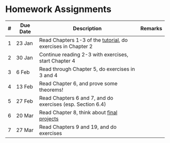 Homework Assignments
====================

\# | Due Date  |           Description                                             |                             Remarks                         |
-- | --------- | ----------------------------------------------------------------  |  ---------------------------------------------------------  |
1  | 23 Jan    | Read Chapters 1-3 of the [tutorial], do exercises in Chapter 2    |                                                             |
2  | 30 Jan    | Continue reading 2-3 with exercises, start Chapter 4              |                                                             |
3  |  6 Feb    | Read through Chapter 5, do exercises in 3 and 4                   |                                                             |
4  | 13 Feb    | Read Chapter 6, and prove some theorems!                          |                                                             |
5  | 27 Feb    | Read Chapters 6 and 7, and do exercises (esp. Section  6.4)       |                                                             |
6  | 20 Mar    | Read Chapter 8, think about [final projects]                      |                                                             |
7  | 27 Mar    | Read Chapters 9 and 19, and do exercises                          |                                                             |

[tutorial]: https://leanprover.github.io/tutorial
[final projects]: http://leanprover.github.io/cmu-15815-s15/project.html

